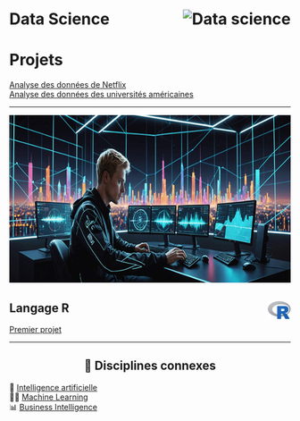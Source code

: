 # Data Science <a href="https://github.com/MiKL5/"><img src="assets/atomicDs.png" alt="Data science" align="right" height="64px"></a>
# **Projets**
[Analyse des données de Netflix](https://github.com/MiKL5/Python/blob/master/Anaconda/netflix)  
[Analyse des données des universités américaines](https://github.com/MiKL5/Python/blob/master/Anaconda/usUniversities)
___

<div align="center"><a href="../"><img src="assets/zFKesVad0pW5X0jtsdSj--4j3ez.png" height="300" /></a></div>

## **Langage R** <a href="https://github.com/MiKL5/"><img src="https://github.com/MiKL5/MiKL5/raw/master/assets/r.svg.png" alt="Langage R" align="right" height="32px"></a>
[Premier projet](R/OC/firstProject)

<div align="center"><hr><h2>🔗 Disciplines connexes</h2></div>

🤖 [Intelligence artificielle](https://github.com/MiKL5/Artificial_Intelligence)  
🤖🧠<!--📚--> [Machine Learning](https://github.com/MiKL5/machineLearning)  
📊 [Business Intelligence](https://github.com/MiKL5/BI)  